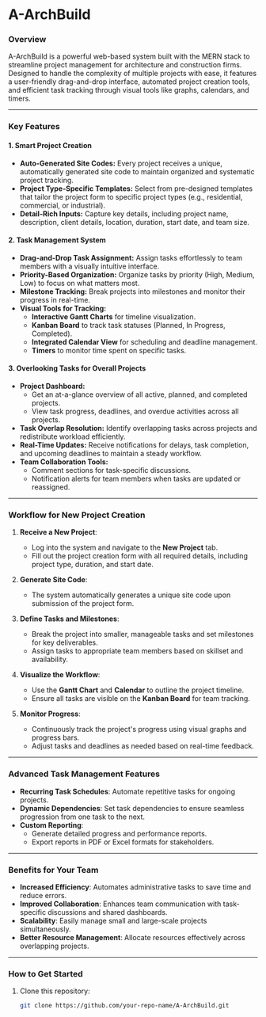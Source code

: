 # **A-ArchBuild**

### **Overview**
A-ArchBuild is a powerful web-based system built with the MERN stack to streamline project management for architecture and construction firms. Designed to handle the complexity of multiple projects with ease, it features a user-friendly drag-and-drop interface, automated project creation tools, and efficient task tracking through visual tools like graphs, calendars, and timers.

---

### **Key Features**
#### **1. Smart Project Creation**
- **Auto-Generated Site Codes:** Every project receives a unique, automatically generated site code to maintain organized and systematic project tracking.
- **Project Type-Specific Templates:** Select from pre-designed templates that tailor the project form to specific project types (e.g., residential, commercial, or industrial).
- **Detail-Rich Inputs:** Capture key details, including project name, description, client details, location, duration, start date, and team size.

#### **2. Task Management System**
- **Drag-and-Drop Task Assignment:** Assign tasks effortlessly to team members with a visually intuitive interface.
- **Priority-Based Organization:** Organize tasks by priority (High, Medium, Low) to focus on what matters most.
- **Milestone Tracking:** Break projects into milestones and monitor their progress in real-time.
- **Visual Tools for Tracking:**
  - **Interactive Gantt Charts** for timeline visualization.
  - **Kanban Board** to track task statuses (Planned, In Progress, Completed).
  - **Integrated Calendar View** for scheduling and deadline management.
  - **Timers** to monitor time spent on specific tasks.

#### **3. Overlooking Tasks for Overall Projects**
- **Project Dashboard:**
  - Get an at-a-glance overview of all active, planned, and completed projects.
  - View task progress, deadlines, and overdue activities across all projects.
- **Task Overlap Resolution:** Identify overlapping tasks across projects and redistribute workload efficiently.
- **Real-Time Updates:** Receive notifications for delays, task completion, and upcoming deadlines to maintain a steady workflow.
- **Team Collaboration Tools:**
  - Comment sections for task-specific discussions.
  - Notification alerts for team members when tasks are updated or reassigned.

---

### **Workflow for New Project Creation**
1. **Receive a New Project**:
   - Log into the system and navigate to the **New Project** tab.
   - Fill out the project creation form with all required details, including project type, duration, and start date.

2. **Generate Site Code**:
   - The system automatically generates a unique site code upon submission of the project form.

3. **Define Tasks and Milestones**:
   - Break the project into smaller, manageable tasks and set milestones for key deliverables.
   - Assign tasks to appropriate team members based on skillset and availability.

4. **Visualize the Workflow**:
   - Use the **Gantt Chart** and **Calendar** to outline the project timeline.
   - Ensure all tasks are visible on the **Kanban Board** for team tracking.

5. **Monitor Progress**:
   - Continuously track the project's progress using visual graphs and progress bars.
   - Adjust tasks and deadlines as needed based on real-time feedback.

---

### **Advanced Task Management Features**
- **Recurring Task Schedules**: Automate repetitive tasks for ongoing projects.
- **Dynamic Dependencies**: Set task dependencies to ensure seamless progression from one task to the next.
- **Custom Reporting**:
  - Generate detailed progress and performance reports.
  - Export reports in PDF or Excel formats for stakeholders.

---

### **Benefits for Your Team**
- **Increased Efficiency**: Automates administrative tasks to save time and reduce errors.
- **Improved Collaboration**: Enhances team communication with task-specific discussions and shared dashboards.
- **Scalability**: Easily manage small and large-scale projects simultaneously.
- **Better Resource Management**: Allocate resources effectively across overlapping projects.

---

### **How to Get Started**
1. Clone this repository:
   ```bash
   git clone https://github.com/your-repo-name/A-ArchBuild.git
